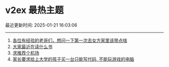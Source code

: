 # v2ex 最热主题

最近更新时间: 2025-01-21 16:03:06

--- 
1. [各位有经验的老哥们，想问一下第一次去女方家里该带点啥](https://www.v2ex.com/t/1106655) 
2. [大家最近在读什么书](https://www.v2ex.com/t/1106658) 
3. [求推荐个机场](https://www.v2ex.com/t/1106673) 
4. [家长要求给上大学的孩子买一台只能写代码, 不能玩游戏的电脑](https://www.v2ex.com/t/1106683) 
